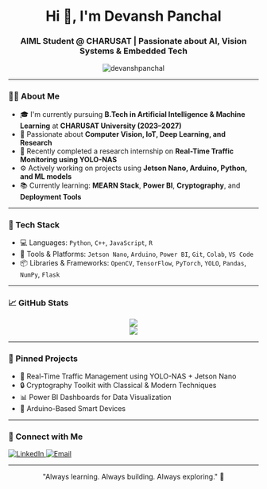 <h1 align="center">Hi 👋, I'm Devansh Panchal</h1>
<h3 align="center">AIML Student @ CHARUSAT | Passionate about AI, Vision Systems & Embedded Tech</h3>

<p align="center">
  <img src="https://komarev.com/ghpvc/?username=devanshpanchal&label=Profile%20views&color=0e75b6&style=flat" alt="devanshpanchal" />
</p>

---

### 👨‍🎓 About Me
- 🎓 I'm currently pursuing **B.Tech in Artificial Intelligence & Machine Learning** at **CHARUSAT University (2023–2027)**
- 🧠 Passionate about **Computer Vision, IoT, Deep Learning, and Research**
- 🔬 Recently completed a research internship on **Real-Time Traffic Monitoring using YOLO-NAS**
- ⚙️ Actively working on projects using **Jetson Nano, Arduino, Python, and ML models**
- 📚 Currently learning: **MEARN Stack**, **Power BI**, **Cryptography**, and **Deployment Tools**

---

### 🧠 Tech Stack
- 💻 Languages: `Python`, `C++`, `JavaScript`, `R`
- 🔧 Tools & Platforms: `Jetson Nano`, `Arduino`, `Power BI`, `Git`, `Colab`, `VS Code`
- 📦 Libraries & Frameworks: `OpenCV`, `TensorFlow`, `PyTorch`, `YOLO`, `Pandas`, `NumPy`, `Flask`

---

### 📈 GitHub Stats
<p align="center">
  <img src="https://github-readme-stats.vercel.app/api?username=devanshpanchal&show_icons=true&theme=react" />
  <br/>
  <img src="https://github-readme-stats.vercel.app/api/top-langs/?username=devanshpanchal&layout=compact&theme=react" />
</p>

---

### 📌 Pinned Projects
- 🛑 Real-Time Traffic Management using YOLO-NAS + Jetson Nano
- 🔒 Cryptography Toolkit with Classical & Modern Techniques
- 📊 Power BI Dashboards for Data Visualization
- 🤖 Arduino-Based Smart Devices

---

### 🔗 Connect with Me
<p>
  <a href="https://www.linkedin.com/in/devansh-panchal-666411278/" target="_blank">
    <img alt="LinkedIn" src="https://img.shields.io/badge/LinkedIn-blue?style=flat&logo=linkedin">
  </a>
  <a href="mailto:panchaldevanshketan@gmail.com">
    <img alt="Email" src="https://img.shields.io/badge/Gmail-red?style=flat&logo=gmail&logoColor=white">
  </a>
</p>

---

<p align="center">"Always learning. Always building. Always exploring." 🚀</p>

